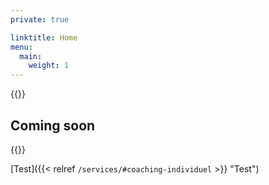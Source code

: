 ```yaml
---
private: true

linktitle: Home
menu:
  main:
    weight: 1
---
```


{{<marker>}}

<h2 class="m-0">
Coming soon
</h2>

{{</marker>}}

[Test]({{< relref `/services/#coaching-individuel` >}} "Test")
